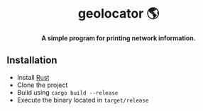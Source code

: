 <div align="center">
  
# geolocator 🌎
**A simple program for printing network information.**
 
</div>

## Installation

- Install [Rust](https://rustup.rs)
- Clone the project
- Build using `cargo build --release`
- Execute the binary located in `target/release`
